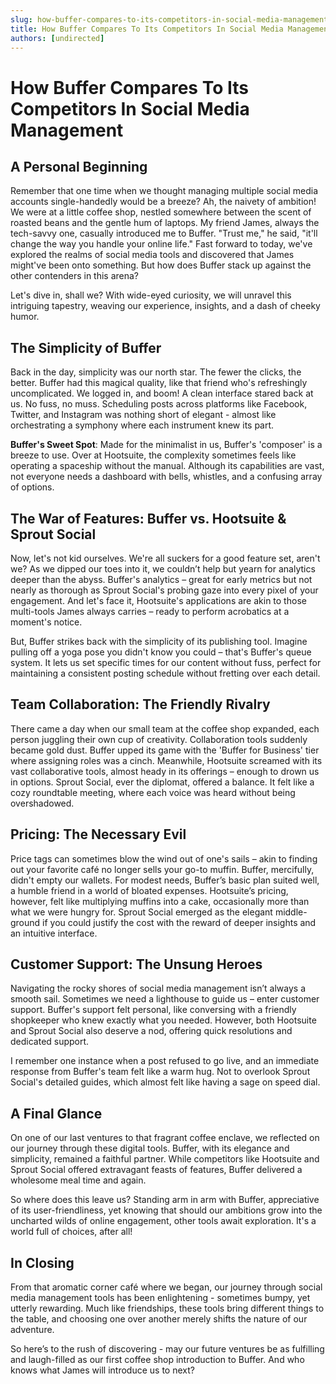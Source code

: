 ```yaml
---
slug: how-buffer-compares-to-its-competitors-in-social-media-management
title: How Buffer Compares To Its Competitors In Social Media Management
authors: [undirected]
---
```



# How Buffer Compares To Its Competitors In Social Media Management

## A Personal Beginning

Remember that one time when we thought managing multiple social media accounts single-handedly would be a breeze? Ah, the naivety of ambition! We were at a little coffee shop, nestled somewhere between the scent of roasted beans and the gentle hum of laptops. My friend James, always the tech-savvy one, casually introduced me to Buffer. "Trust me," he said, "it'll change the way you handle your online life." Fast forward to today, we've explored the realms of social media tools and discovered that James might've been onto something. But how does Buffer stack up against the other contenders in this arena? 

Let's dive in, shall we? With wide-eyed curiosity, we will unravel this intriguing tapestry, weaving our experience, insights, and a dash of cheeky humor.

## The Simplicity of Buffer

Back in the day, simplicity was our north star. The fewer the clicks, the better. Buffer had this magical quality, like that friend who's refreshingly uncomplicated. We logged in, and boom! A clean interface stared back at us. No fuss, no muss. Scheduling posts across platforms like Facebook, Twitter, and Instagram was nothing short of elegant - almost like orchestrating a symphony where each instrument knew its part.

**Buffer's Sweet Spot**: Made for the minimalist in us, Buffer's 'composer' is a breeze to use. Over at Hootsuite, the complexity sometimes feels like operating a spaceship without the manual. Although its capabilities are vast, not everyone needs a dashboard with bells, whistles, and a confusing array of options.

## The War of Features: Buffer vs. Hootsuite & Sprout Social

Now, let's not kid ourselves. We're all suckers for a good feature set, aren't we? As we dipped our toes into it, we couldn’t help but yearn for analytics deeper than the abyss. Buffer's analytics – great for early metrics but not nearly as thorough as Sprout Social's probing gaze into every pixel of your engagement. And let's face it, Hootsuite's applications are akin to those multi-tools James always carries – ready to perform acrobatics at a moment's notice.

But, Buffer strikes back with the simplicity of its publishing tool. Imagine pulling off a yoga pose you didn't know you could – that's Buffer's queue system. It lets us set specific times for our content without fuss, perfect for maintaining a consistent posting schedule without fretting over each detail. 

## Team Collaboration: The Friendly Rivalry

There came a day when our small team at the coffee shop expanded, each person juggling their own cup of creativity. Collaboration tools suddenly became gold dust. Buffer upped its game with the 'Buffer for Business' tier where assigning roles was a cinch. Meanwhile, Hootsuite screamed with its vast collaborative tools, almost heady in its offerings – enough to drown us in options. Sprout Social, ever the diplomat, offered a balance. It felt like a cozy roundtable meeting, where each voice was heard without being overshadowed.

## Pricing: The Necessary Evil

Price tags can sometimes blow the wind out of one's sails – akin to finding out your favorite café no longer sells your go-to muffin. Buffer, mercifully, didn't empty our wallets. For modest needs, Buffer’s basic plan suited well, a humble friend in a world of bloated expenses. Hootsuite’s pricing, however, felt like multiplying muffins into a cake, occasionally more than what we were hungry for. Sprout Social emerged as the elegant middle-ground if you could justify the cost with the reward of deeper insights and an intuitive interface.

## Customer Support: The Unsung Heroes

Navigating the rocky shores of social media management isn’t always a smooth sail. Sometimes we need a lighthouse to guide us – enter customer support. Buffer's support felt personal, like conversing with a friendly shopkeeper who knew exactly what you needed. However, both Hootsuite and Sprout Social also deserve a nod, offering quick resolutions and dedicated support.

I remember one instance when a post refused to go live, and an immediate response from Buffer's team felt like a warm hug. Not to overlook Sprout Social's detailed guides, which almost felt like having a sage on speed dial.

## A Final Glance

On one of our last ventures to that fragrant coffee enclave, we reflected on our journey through these digital tools. Buffer, with its elegance and simplicity, remained a faithful partner. While competitors like Hootsuite and Sprout Social offered extravagant feasts of features, Buffer delivered a wholesome meal time and again.

So where does this leave us? Standing arm in arm with Buffer, appreciative of its user-friendliness, yet knowing that should our ambitions grow into the uncharted wilds of online engagement, other tools await exploration. It's a world full of choices, after all!

## In Closing

From that aromatic corner café where we began, our journey through social media management tools has been enlightening - sometimes bumpy, yet utterly rewarding. Much like friendships, these tools bring different things to the table, and choosing one over another merely shifts the nature of our adventure.

So here’s to the rush of discovering - may our future ventures be as fulfilling and laugh-filled as our first coffee shop introduction to Buffer. And who knows what James will introduce us to next?